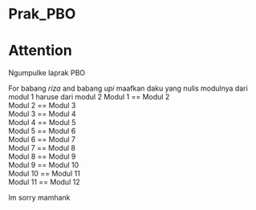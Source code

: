 # Prak_PBO
# Attention 
Ngumpulke laprak PBO 

For babang <i>riza</i> and babang <i>upi</i> maafkan daku yang nulis modulnya dari modul 1 haruse dari modul 2
Modul 1 == Modul 2 <br>
Modul 2 == Modul 3 <br>
Modul 3 == Modul 4 <br>
Modul 4 == Modul 5 <br>
Modul 5 == Modul 6 <br>
Modul 6 == Modul 7 <br>
Modul 7 == Modul 8 <br>
Modul 8 == Modul 9 <br>
Modul 9 == Modul 10 <br>
Modul 10 == Modul 11 <br>
Modul 11 == Modul 12 <br>

Im sorry mamhank
 
